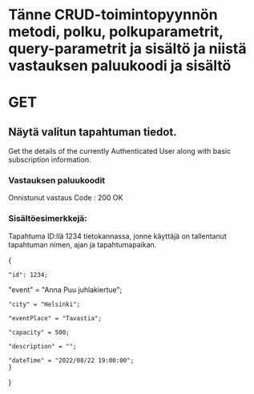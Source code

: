 # Tänne CRUD-toimintopyynnön metodi, polku, polkuparametrit, query-parametrit ja sisältö ja niistä vastauksen paluukoodi ja sisältö

# GET

## Näytä valitun tapahtuman tiedot.
Get the details of the currently Authenticated User along with basic subscription information.

### Vastauksen paluukoodit

Onnistunut vastaus
Code : 200 OK

### Sisältöesimerkkejä:

Tapahtuma ID:llä 1234 tietokannassa, jonne käyttäjä on tallentanut tapahtuman nimen, ajan ja tapahtumapaikan.

{

    "id": 1234;

   "event" = "Anna Puu juhlakiertue";

    "city" = "Helsinki";

	"eventPlace" = "Tavastia";

	"capacity" = 500;

	"description" = "";

	"dateTime" = "2022/08/22 19:00:00";
	}
    
}
